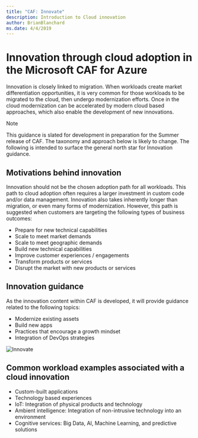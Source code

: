 ```yaml
---
title: "CAF: Innovate"
description: Introduction to Cloud innovation
author: BrianBlanchard
ms.date: 4/4/2019
---
```


# Innovation through cloud adoption in the Microsoft CAF for Azure

Innovation is closely linked to migration. When workloads create market differentiation opportunities, it is very common for those workloads to be migrated to the cloud, then undergo modernization efforts. Once in the cloud modernization can be accelerated by modern cloud based approaches, which also enable the development of new innovations.

> [!NOTE]
> This guidance is slated for development in preparation for the Summer release of CAF. The taxonomy and approach below is likely to change. The following is intended to surface the general north star for Innovation guidance.

## Motivations behind innovation

Innovation should not be the chosen adoption path for all workloads. This path to cloud adoption often requires a larger investment in custom code and/or data management. Innovation also takes inherently longer than migration, or even many forms of modernization. However, this path is suggested when customers are targeting the following types of business outcomes:

* Prepare for new technical capabilities
* Scale to meet market demands
* Scale to meet geographic demands
* Build new technical capabilities
* Improve customer experiences / engagements
* Transform products or services
* Disrupt the market with new products or services

## Innovation guidance

As the innovation content within CAF is developed, it will provide guidance related to the following topics:

* Modernize existing assets
* Build new apps
* Practices that encourage a growth mindset
* Integration of DevOps strategies

![Innovate](../_images/innovate.png)

## Common workload examples associated with a cloud innovation

* Custom-built applications
* Technology based experiences
* IoT: Integration of physical products and technology
* Ambient intelligence: Integration of non-intrusive technology into an environment
* Cognitive services: Big Data, AI, Machine Learning, and predictive solutions